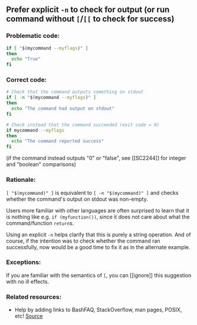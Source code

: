 ## Prefer explicit `-n` to check for output (or run command without `[`/`[[` to check for success)

### Problematic code:

```sh
if [ "$(mycommand --myflags)" ]
then
  echo "True"
fi
```

### Correct code:

```sh
# Check that the command outputs something on stdout
if [ -n "$(mycommand --myflags)" ]
then
  echo "The command had output on stdout"
fi

# Check instead that the command succeeded (exit code = 0)
if mycommand --myflags
then
  echo "The command reported success"
fi
```

(if the command instead outputs "0" or "false", see [[SC2244]] for integer and "boolean" comparisons)

### Rationale:

`[ "$(mycommand)" ]` is equivalent to `[ -n "$(mycommand)" ]` and checks whether the command's output on stdout was non-empty.

Users more familiar with other languages are often surprised to learn that it is nothing like e.g. `if (myfunction())`, since it does not care about what the command/function `return`s.

Using an explicit `-n` helps clarify that this is purely a string operation. And of course, if the intention was to check whether the command ran successfully, now would be a good time to fix it as in the alternate example.

### Exceptions:

If you are familiar with the semantics of `[`, you can [[ignore]] this suggestion with no ill effects.

### Related resources:

* Help by adding links to BashFAQ, StackOverflow, man pages, POSIX, etc!
[Source](https://github.com/koalaman/shellcheck/wiki/SC2243)

